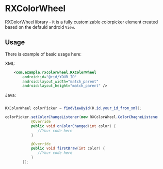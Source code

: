 # RXColorWheel
RXColorWheel library - it is a fully customizable colorpicker element created based on the defauld android `View`.

## Usage

There is example of basic usage here:

XML:
```xml
    <com.example.rxcolorwheel.RXColorWheel
        android:id="@+id/YOUR_ID"
        android:layout_width="match_parent"
        android:layout_height="match_parent" />
```

Java:
```java

RXColorWheel colorPicker = findViewById(R.id.your_id_from_xml);

colorPicker.setColorChangeListener(new RXColorWheel.ColorChagneListener() {
            @Override
            public void onColorChanged(int color) {
               //Your code here
            }

            @Override
            public void firstDraw(int color) {
               //Your code here
            }
        });

```
